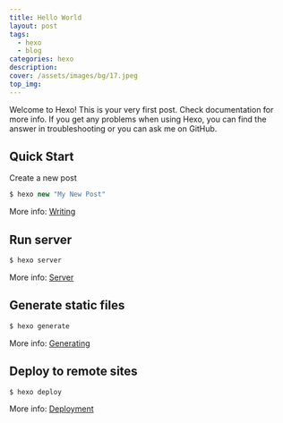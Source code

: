 ```yaml
---
title: Hello World
layout: post
tags: 
  - hexo
  - blog
categories: hexo
description: 
cover: /assets/images/bg/17.jpeg
top_img: 
---
```

Welcome to Hexo! This is your very first post. Check documentation for more info. If you get any problems when using Hexo, you can find the answer in troubleshooting or you can ask me on GitHub.

## Quick Start
Create a new post
```js
$ hexo new "My New Post"
```
More info: [Writing](https://hexo.io/docs/writing.html)

## Run server
```js
$ hexo server
```
More info: [Server](https://hexo.io/docs/server.html)

## Generate static files
```js
$ hexo generate
```
More info: [Generating](https://hexo.io/docs/generating.html)

## Deploy to remote sites
```js
$ hexo deploy
```
More info: [Deployment](https://hexo.io/docs/deployment.html)